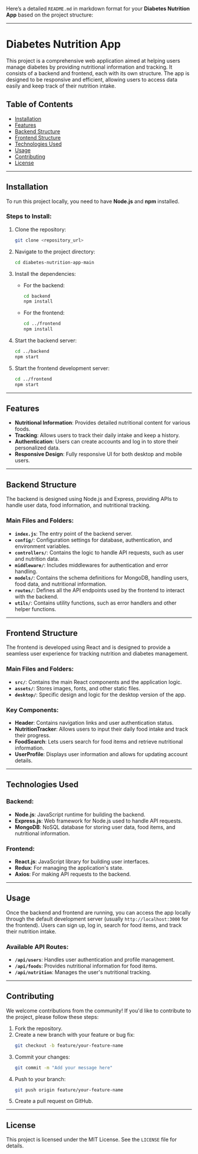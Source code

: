 Here’s a detailed `README.md` in markdown format for your **Diabetes Nutrition App** based on the project structure:

---

# Diabetes Nutrition App

This project is a comprehensive web application aimed at helping users manage diabetes by providing nutritional information and tracking. It consists of a backend and frontend, each with its own structure. The app is designed to be responsive and efficient, allowing users to access data easily and keep track of their nutrition intake.

## Table of Contents

- [Installation](#installation)
- [Features](#features)
- [Backend Structure](#backend-structure)
- [Frontend Structure](#frontend-structure)
- [Technologies Used](#technologies-used)
- [Usage](#usage)
- [Contributing](#contributing)
- [License](#license)

---

## Installation

To run this project locally, you need to have **Node.js** and **npm** installed. 

### Steps to Install:

1. Clone the repository:
   ```bash
   git clone <repository_url>
   ```
2. Navigate to the project directory:
   ```bash
   cd diabetes-nutrition-app-main
   ```

3. Install the dependencies:
   - For the backend:
     ```bash
     cd backend
     npm install
     ```
   - For the frontend:
     ```bash
     cd ../frontend
     npm install
     ```

4. Start the backend server:
   ```bash
   cd ../backend
   npm start
   ```

5. Start the frontend development server:
   ```bash
   cd ../frontend
   npm start
   ```

---

## Features

- **Nutritional Information**: Provides detailed nutritional content for various foods.
- **Tracking**: Allows users to track their daily intake and keep a history.
- **Authentication**: Users can create accounts and log in to store their personalized data.
- **Responsive Design**: Fully responsive UI for both desktop and mobile users.

---

## Backend Structure

The backend is designed using Node.js and Express, providing APIs to handle user data, food information, and nutritional tracking.

### Main Files and Folders:
- **`index.js`**: The entry point of the backend server.
- **`config/`**: Configuration settings for database, authentication, and environment variables.
- **`controllers/`**: Contains the logic to handle API requests, such as user and nutrition data.
- **`middleware/`**: Includes middlewares for authentication and error handling.
- **`models/`**: Contains the schema definitions for MongoDB, handling users, food data, and nutritional information.
- **`routes/`**: Defines all the API endpoints used by the frontend to interact with the backend.
- **`utils/`**: Contains utility functions, such as error handlers and other helper functions.

---

## Frontend Structure

The frontend is developed using React and is designed to provide a seamless user experience for tracking nutrition and diabetes management.

### Main Files and Folders:
- **`src/`**: Contains the main React components and the application logic.
- **`assets/`**: Stores images, fonts, and other static files.
- **`desktop/`**: Specific design and logic for the desktop version of the app.

### Key Components:
- **Header**: Contains navigation links and user authentication status.
- **NutritionTracker**: Allows users to input their daily food intake and track their progress.
- **FoodSearch**: Lets users search for food items and retrieve nutritional information.
- **UserProfile**: Displays user information and allows for updating account details.

---

## Technologies Used

### Backend:
- **Node.js**: JavaScript runtime for building the backend.
- **Express.js**: Web framework for Node.js used to handle API requests.
- **MongoDB**: NoSQL database for storing user data, food items, and nutritional information.

### Frontend:
- **React.js**: JavaScript library for building user interfaces.
- **Redux**: For managing the application's state.
- **Axios**: For making API requests to the backend.

---

## Usage

Once the backend and frontend are running, you can access the app locally through the default development server (usually `http://localhost:3000` for the frontend). Users can sign up, log in, search for food items, and track their nutrition intake.

### Available API Routes:

- **`/api/users`**: Handles user authentication and profile management.
- **`/api/foods`**: Provides nutritional information for food items.
- **`/api/nutrition`**: Manages the user's nutritional tracking.

---

## Contributing

We welcome contributions from the community! If you'd like to contribute to the project, please follow these steps:

1. Fork the repository.
2. Create a new branch with your feature or bug fix:
   ```bash
   git checkout -b feature/your-feature-name
   ```
3. Commit your changes:
   ```bash
   git commit -m "Add your message here"
   ```
4. Push to your branch:
   ```bash
   git push origin feature/your-feature-name
   ```
5. Create a pull request on GitHub.

---

## License

This project is licensed under the MIT License. See the `LICENSE` file for details.

